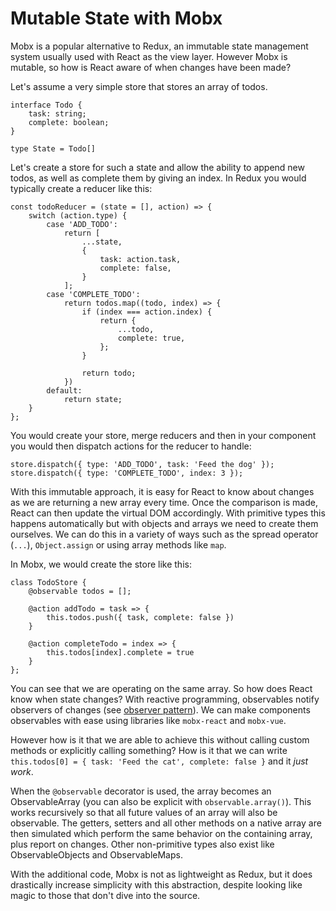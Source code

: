 # Mutable State with Mobx

Mobx is a popular alternative to Redux, an immutable state management system usually used with React as the view layer. However Mobx is mutable, so how is React aware of when changes have been made?

Let's assume a very simple store that stores an array of todos.

```
interface Todo {
	task: string;
	complete: boolean;
}

type State = Todo[]
```

Let's create a store for such a state and allow the ability to append new todos, as well as complete them by giving an index. In Redux you would typically create a reducer like this:

```
const todoReducer = (state = [], action) => {
	switch (action.type) {
		case 'ADD_TODO': 
			return [
				...state,
				{
					task: action.task,
					complete: false,
				}
			];
		case 'COMPLETE_TODO':
			return todos.map((todo, index) => {
				if (index === action.index) {
					return {
						...todo,
						complete: true,
					};
				}

				return todo;
			})
		default:
			return state;
	}
};
```

You would create your store, merge reducers and then in your component you would then dispatch actions for the reducer to handle:

```
store.dispatch({ type: 'ADD_TODO', task: 'Feed the dog' });
store.dispatch({ type: 'COMPLETE_TODO', index: 3 });
```

With this immutable approach, it is easy for React to know about changes as we are returning a new array every time. Once the comparison is made, React can then update the virtual DOM accordingly. With primitive types this happens automatically but with objects and arrays we need to create them ourselves. We can do this in a variety of ways such as the spread operator (`...`), `Object.assign` or using array methods like `map`.

In Mobx, we would create the store like this:

```
class TodoStore {
	@observable todos = [];

	@action addTodo = task => {
		this.todos.push({ task, complete: false })
	}

	@action completeTodo = index => {
		this.todos[index].complete = true
	}
};
```

You can see that we are operating on the same array. So how does React know when state changes? With reactive programming, observables notify observers of changes (see [observer pattern](https://en.wikipedia.org/wiki/Observer_pattern)). We can make components observables with ease using libraries like `mobx-react` and `mobx-vue`.

However how is it that we are able to achieve this without calling custom methods or explicitly calling something? How is it that we can write `this.todos[0] = { task: 'Feed the cat', complete: false }` and it *just work*.

When the `@observable` decorator is used, the array becomes an ObservableArray (you can also be explicit with `observable.array()`). This works recursively so that all future values of an array will also be observable. The getters, setters and all other methods on a native array are then simulated which perform the same behavior on the containing array, plus report on changes. Other non-primitive types also exist like ObservableObjects and ObservableMaps.

With the additional code, Mobx is not as lightweight as Redux, but it does drastically increase simplicity with this abstraction, despite looking like magic to those that don't dive into the source.